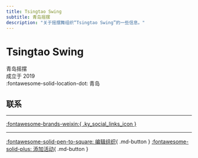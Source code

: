 ```yaml
---
title: Tsingtao Swing
subtitle: 青岛摇摆
description: "关于摇摆舞组织“Tsingtao Swing”的一些信息。"
---
```


# Tsingtao Swing

青岛摇摆  
成立于 2019  
:fontawesome-solid-location-dot: 青岛  


## 联系


---

 [:fontawesome-brands-weixin:{ .ky_social_links_icon }](# "TsingtaoSwing青岛摇摆")

---

[:fontawesome-solid-pen-to-square: 编辑组织](https://github.com/swingdance/orgs/issues/new?assignees=&labels=update+org&projects=&template=03-update_entity.yml&title=Update%20Org%3A%20zh_CN%20%E2%80%A2%20Tsingtao%20Swing&region=zh_CN&id=tsing-tao-swing&name=Tsingtao%20Swing){ .md-button } [:fontawesome-solid-plus: 添加活动](https://github.com/swingdance/events/issues/new?assignees=&labels=add+event&projects=&template=02-add_entity.yml&title=Add%20Event%3A%20zh_CN%20%E2%80%A2%20%3CName%3E&region=zh_CN&province=Shandong&city=Qingdao&org_id=tsing-tao-swing){ .md-button }
